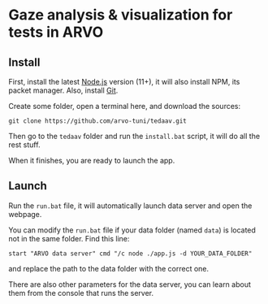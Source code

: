 # Gaze analysis & visualization for tests in ARVO

## Install

First, install the latest [Node.js](https://nodejs.org/) version (11+), it will also install NPM, its packet manager. Also, install [Git](https://git-scm.com/downloads).

Create some folder, open a terminal here, and download the sources:

```
git clone https://github.com/arvo-tuni/tedaav.git
```

Then go to the `tedaav` folder and run the `install.bat` script, it will do all the rest stuff.

When it finishes, you are ready to launch the app.

## Launch

Run the `run.bat` file, it will automatically launch data server and open the webpage. 

You can modify the `run.bat` file if your data folder (named `data`) is located not in the same folder. Find this line:

```
start "ARVO data server" cmd "/c node ./app.js -d YOUR_DATA_FOLDER"
```

and replace the path to the data folder with the correct one.

There are also other parameters for the data server, you can learn about them from the console that runs the server.

